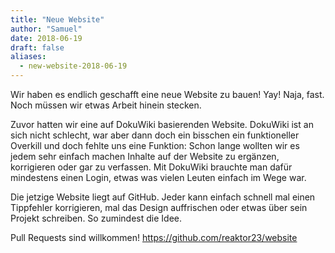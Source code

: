 ```yaml
---
title: "Neue Website"
author: "Samuel"
date: 2018-06-19
draft: false
aliases:
  - new-website-2018-06-19
---
```


Wir haben es endlich geschafft eine neue Website zu bauen! Yay! Naja, fast. Noch
müssen wir etwas Arbeit hinein stecken.

Zuvor hatten wir eine auf DokuWiki basierenden Website. DokuWiki ist an sich
nicht schlecht, war aber dann doch ein bisschen ein funktioneller Overkill und
doch fehlte uns eine Funktion: Schon lange wollten wir es jedem sehr
einfach machen Inhalte auf der Website zu ergänzen, korrigieren oder gar zu
verfassen. Mit DokuWiki brauchte man dafür mindestens einen Login, etwas was
vielen Leuten einfach im Wege war.

Die jetzige Website liegt auf GitHub. Jeder kann einfach schnell mal einen
Tippfehler korrigieren, mal das Design auffrischen oder etwas über sein Projekt
schreiben. So zumindest die Idee.

Pull Requests sind willkommen! https://github.com/reaktor23/website
